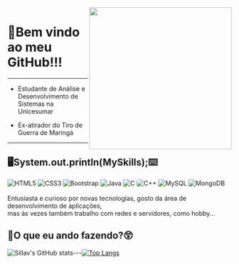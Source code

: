 <img src = "banner.gif" width = "320px" align = "right">

# 🤣Bem vindo ao meu GitHub!!!
---
- Estudante de Análise e Desenvolvimento de Sistemas na Unicesumar

- Ex-atirador do Tiro de Guerra de Maringá
---

## 🖥System.out.println(MySkills);⌨

<div style = "display: inline_block">
  <img src = "https://img.shields.io/badge/HTML5-E34F26?style=for-the-badge&logo=html5&logoColor=white" alt = "HTML5"/>
  <img src = "https://img.shields.io/badge/CSS3-1572B6?style=for-the-badge&logo=css3&logoColor=white" alt = "CSS3"/>
  <img src = "https://img.shields.io/badge/Bootstrap-563D7C?style=for-the-badge&logo=bootstrap&logoColor=white" alt = "Bootstrap"/>
  <img src = "https://res.cloudinary.com/practicaldev/image/fetch/s--KR6jSVNe--/c_limit%2Cf_auto%2Cfl_progressive%2Cq_auto%2Cw_880/https://img.shields.io/badge/Java-ED8B00%3Fstyle%3Dfor-the-badge%26logo%3Djava%26logoColor%3Dwhite" alt = "Java"/>
  <img src = "https://img.shields.io/badge/C-00599C?style=for-the-badge&logo=c&logoColor=white" alt = "C"/>
  <img src = "https://img.shields.io/badge/C%2B%2B-00599C?style=for-the-badge&logo=c%2B%2B&logoColor=white" alt = "C++" style = "border-radius: 5px"/>
  <img src = "https://img.shields.io/badge/MySQL-00000F?style=for-the-badge&logo=mysql&logoColor=white" alt = "MySQL"/>
  <img src = "https://img.shields.io/badge/MongoDB-4EA94B?style=for-the-badge&logo=mongodb&logoColor=white" alt = "MongoDB"/>
</div>
<br>
Entusiasta e curioso por novas tecnologias, gosto da área de desenvolvimento de aplicações,<br>mas às vezes também trabalho com redes e servidores, como hobby...

## 🤔O que eu ando fazendo?😲

![Sillav's GitHub stats](https://github-readme-stats.vercel.app/api?username=Sillav&show_icons=true&theme=dracula)---[![Top Langs](https://github-readme-stats.vercel.app/api/top-langs/?username=Sillav&layout=compact)](https://github.com/anuraghazra/github-readme-stats)
